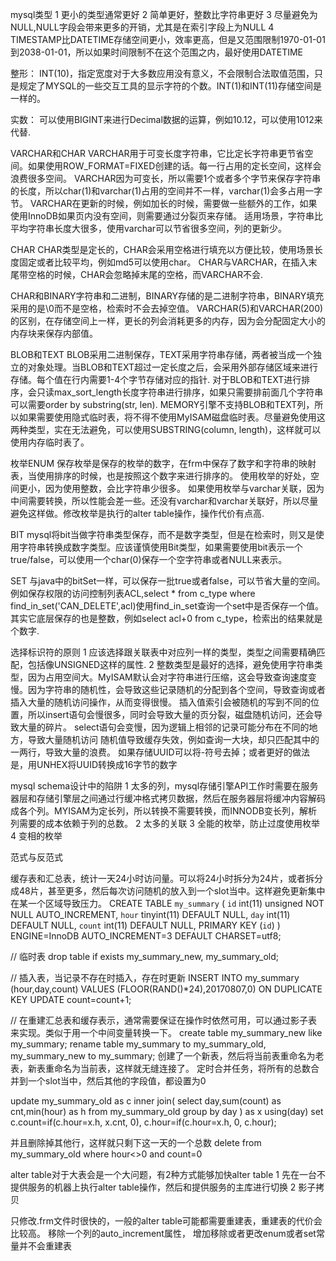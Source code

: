 mysql类型
1 更小的类型通常更好
2 简单更好，整数比字符串更好
3 尽量避免为NULL,NULL字段会带来更多的开销，尤其是在索引字段上为NULL
4 TIMESTAMP比DATETIME存储空间更小，效率更高，但是又范围限制1970-01-01到2038-01-01，所以如果时间限制不在这个范围之内，最好使用DATETIME

整形：
INT(10)，指定宽度对于大多数应用没有意义，不会限制合法取值范围，只是规定了MYSQL的一些交互工具的显示字符的个数。INT(1)和INT(11)存储空间是一样的。

实数：
可以使用BIGINT来进行Decimal数据的运算，例如10.12，可以使用1012来代替.

VARCHAR和CHAR
VARCHAR用于可变长度字符串，它比定长字符串更节省空间。如果使用ROW_FORMAT=FIXED创建的话。每一行占用的定长空间，这样会浪费很多空间。
VARCHAR因为可变长，所以需要1个或者多个字节来保存字符串的长度，所以char(1)和varchar(1)占用的空间并不一样，varchar(1)会多占用一字节。
VARCHAR在更新的时候，例如加长的时候，需要做一些额外的工作，如果使用InnoDB如果页内没有空间，则需要通过分裂页来存储。
适用场景，字符串比平均字符串长度大很多，使用varchar可以节省很多空间，列的更新少。

CHAR
CHAR类型是定长的，CHAR会采用空格进行填充以方便比较，使用场景长度固定或者比较平均，例如md5可以使用char。
CHAR与VARCHAR，在插入末尾带空格的时候，CHAR会忽略掉末尾的空格，而VARCHAR不会.

CHAR和BINARY字符串和二进制，BINARY存储的是二进制字符串，BINARY填充采用的是\0而不是空格，检索时不会去掉空值。
VARCHAR(5)和VARCHAR(200)的区别，在存储空间上一样，更长的列会消耗更多的内存，因为会分配固定大小的内存块来保存内部值。

BLOB和TEXT
BLOB采用二进制保存，TEXT采用字符串存储，两者被当成一个独立的对象处理。当BLOB和TEXT超过一定长度之后，会采用外部存储区域来进行存储。每个值在行内需要1-4个字节存储对应的指针.
对于BLOB和TEXT进行排序，会只读max_sort_length长度字符串进行排序，如果只需要排前面几个字符串可以需要order by substring(str, len).
MEMORY引擎不支持BLOB和TEXT列，所以如果需要使用隐式临时表，将不得不使用MyISAM磁盘临时表。尽量避免使用这两种类型，实在无法避免，可以使用SUBSTRING(column, length)，这样就可以使用内存临时表了。

枚举ENUM
保存枚举是保存的枚举的数字，在frm中保存了数字和字符串的映射表，当使用排序的时候，也是按照这个数字来进行排序的。 使用枚举的好处，空间更小，因为使用整数，会比字符串少很多。
如果使用枚举与varchar关联，因为中间需要转换，所以性能会差一些。还没有varchar和varchar关联好，所以尽量避免这样做。修改枚举是执行的alter table操作，操作代价有点高.

BIT
mysql将bit当做字符串类型保存，而不是数字类型，但是在检索时，则又是使用字符串转换成数字类型。应该谨慎使用Bit类型，如果需要使用bit表示一个true/false，可以使用一个char(0)保存一个空字符串或者NULL来表示。

SET
与java中的bitSet一样，可以保存一批true或者false，可以节省大量的空间。例如保存权限的访问控制列表ACL,select * from c_type where find_in_set('CAN_DELETE',acl)使用find_in_set查询一个set中是否保存一个值。
其实它底层保存的也是整数，例如select acl+0 from c_type，检索出的结果就是个数字.

选择标识符的原则
1 应该选择跟关联表中对应列一样的类型，类型之间需要精确匹配，包括像UNSIGNED这样的属性.
2 整数类型是最好的选择，避免使用字符串类型，因为占用空间大。MyISAM默认会对字符串进行压缩，这会导致查询速度变慢。因为字符串的随机性，会导致这些记录随机的分配到各个空间，导致查询或者插入大量的随机访问操作，从而变得很慢。
    插入值索引会被随机的写到不同的位置，所以insert语句会慢很多，同时会导致大量的页分裂，磁盘随机访问，还会导致大量的碎片。
    select语句会变慢，因为逻辑上相邻的记录可能分布在不同的地方，导致大量随机访问
    随机值导致缓存失效，例如查询一大块，却只匹配其中的一两行，导致大量的浪费。
    如果存储UUID可以将-符号去掉；或者更好的做法是，用UNHEX将UUID转换成16字节的数字
    

mysql schema设计中的陷阱
1 太多的列，mysql存储引擎API工作时需要在服务器层和存储引擎层之间通过行缓冲格式拷贝数据，然后在服务器层将缓冲内容解码成各个列。MYISAM为定长列，所以转换不需要转换，而INNODB变长列，解析列需要的成本依赖于列的总数。
2 太多的关联
3 全能的枚举，防止过度使用枚举
4 变相的枚举

范式与反范式

缓存表和汇总表，统计一天24小时访问量。可以将24小时拆分为24片，或者拆分成48片，甚至更多，然后每次访问随机的放入到一个slot当中。这样避免更新集中在某一个区域导致压力。
CREATE TABLE `my_summary` (
  `id` int(11) unsigned NOT NULL AUTO_INCREMENT,
  `hour` tinyint(11) DEFAULT NULL,
  `day` int(11) DEFAULT NULL,
  `count` int(11) DEFAULT NULL,
  PRIMARY KEY (`id`)
) ENGINE=InnoDB AUTO_INCREMENT=3 DEFAULT CHARSET=utf8;

// 临时表
drop table if exists my_summary_new, my_summary_old;

// 插入表，当记录不存在时插入，存在时更新
INSERT INTO my_summary (hour,day,count) VALUES (FLOOR(RAND()*24),20170807,0)
         ON DUPLICATE KEY UPDATE count=count+1;
         
// 在重建汇总表和缓存表示，通常需要保证在操作时依然可用，可以通过影子表来实现。类似于用一个中间变量转换一下。
create table my_summary_new like my_summary;
rename table my_summary to my_summary_old, my_summary_new to my_summary;
创建了一个新表，然后将当前表重命名为老表，新表重命名为当前表，这样就无缝连接了。
定时合并任务，将所有的总数合并到一个slot当中，然后其他的字段值，都设置为0

update my_summary_old as c
	inner join(
		select day,sum(count) as cnt,min(hour) as h from my_summary_old group by day
	) as x using(day)
	set c.count=if(c.hour=x.h, x.cnt, 0),
	c.hour=if(c.hour=x.h, 0, c.hour);
	
并且删除掉其他行，这样就只剩下这一天的一个总数
delete from my_summary_old where hour<>0 and count=0


alter table对于大表会是一个大问题，有2种方式能够加快alter table
1 先在一台不提供服务的机器上执行alter table操作，然后和提供服务的主库进行切换
2 影子拷贝

只修改.frm文件时很快的，一般的alter table可能都需要重建表，重建表的代价会比较高。
移除一个列的auto_increment属性， 增加移除或者更改enum或者set常量并不会重建表
